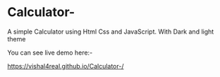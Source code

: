 # Calculator-
A simple Calculator using Html Css and JavaScript. With Dark and light theme

You can see live demo here:-

https://vishal4real.github.io/Calculator-/
